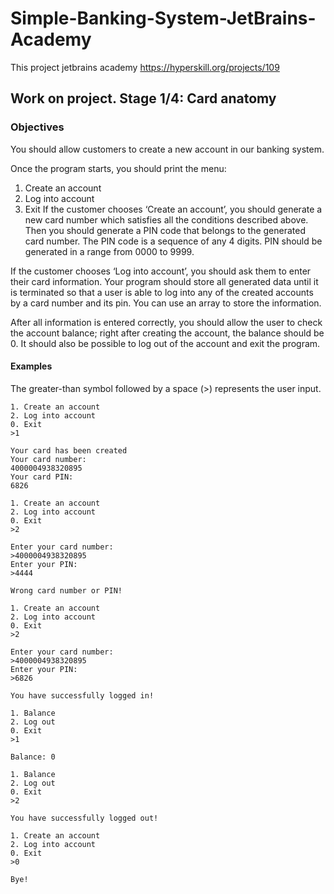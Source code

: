 # Simple-Banking-System-JetBrains-Academy
This project jetbrains academy https://hyperskill.org/projects/109

## Work on project. Stage 1/4: Card anatomy
### Objectives

You should allow customers to create a new account in our banking system.

Once the program starts, you should print the menu:

1. Create an account
2. Log into account
3. Exit
If the customer chooses ‘Create an account’, you should generate a new card number which satisfies all the conditions described above. 
Then you should generate a PIN code that belongs to the generated card number. The PIN code is a sequence of any 4 digits. 
PIN should be generated in a range from 0000 to 9999.

If the customer chooses ‘Log into account’, you should ask them to enter their card information. Your program should store all 
generated data until it is terminated so that a user is able to log into any of the created accounts by a card number and its pin. 
You can use an array to store the information.

After all information is entered correctly, you should allow the user to check the account balance; right after creating the account, 
the balance should be 0. It should also be possible to log out of the account and exit the program.

#### Examples
The greater-than symbol followed by a space (>) represents the user input.

```shell
1. Create an account
2. Log into account
0. Exit
>1

Your card has been created
Your card number:
4000004938320895
Your card PIN:
6826

1. Create an account
2. Log into account
0. Exit
>2

Enter your card number:
>4000004938320895
Enter your PIN:
>4444

Wrong card number or PIN!

1. Create an account
2. Log into account
0. Exit
>2

Enter your card number:
>4000004938320895
Enter your PIN:
>6826

You have successfully logged in!

1. Balance
2. Log out
0. Exit
>1

Balance: 0

1. Balance
2. Log out
0. Exit
>2

You have successfully logged out!

1. Create an account
2. Log into account
0. Exit
>0

Bye!
```
